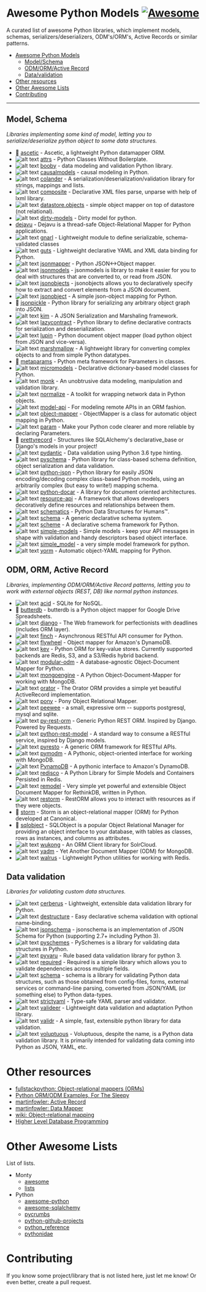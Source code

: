 # Awesome Python Models [![Awesome](https://cdn.rawgit.com/sindresorhus/awesome/d7305f38d29fed78fa85652e3a63e154dd8e8829/media/badge.svg)](https://github.com/sindresorhus/awesome)
A curated list of awesome Python libraries, which implement models, schemas, serializers/deserializers, ODM's/ORM's, Active Records or similar patterns.

- [Awesome Python Models](#awesome-python-models)
    - [Model/Schema](#model-schema)
    - [ODM/ORM/Active Record](#odm-orm-active-record)
    - [Data/validation](#data-validation)
- [Other resources](#other-resources)
- [Other Awesome Lists](#other-awesome-lists)
- [Contributing](#contributing)

- - -

## Model, Schema
*Libraries implementing some kind of model, letting you to serialize/deserialize python object to some data structures.*
* :ghost: [ascetic](https://bitbucket.org/emacsway/ascetic) - Ascetic, a lightweight Python datamapper ORM.
* ![alt text](https://avatars1.githubusercontent.com/u/25880274?v=3&s=32 "The attrs Cabal") 
  [attrs](https://github.com/python-attrs/attrs) - Python Classes Without Boilerplate.
* ![alt text](https://avatars2.githubusercontent.com/u/825580?v=3&s=32 "Jaime Gil de Sagredo Luna") 
  [booby](https://github.com/jaimegildesagredo/booby) - data modeling and validation Python library.
* ![alt text](https://avatars3.githubusercontent.com/u/5652479?v=3&s=32 "roronya")
  [causalmodels](https://github.com/roronya/causalmodels) - causal modeling in Python.
* ![alt text](https://avatars2.githubusercontent.com/u/452227?v=3&s=32 "Pylons Project")
  [colander](https://github.com/Pylons/colander) - A serialization/deserialization/validation library for strings, mappings and lists.
* ![alt text](https://avatars1.githubusercontent.com/u/824379?v=3&s=32 "tarvitz")
  [composite](https://github.com/tarvitz/composite/) - Declarative XML files parse, unparse with help of lxml library.
* ![alt text](https://avatars0.githubusercontent.com/u/3585075?v=3&s=32 "datastore")
  [datastore.objects](https://github.com/datastore/datastore.objects) - simple object mapper on top of datastore (not relational).
* ![alt text](https://avatars1.githubusercontent.com/u/574291?v=3&s=32 "Alfred Santacatalina Gea")
  [dirty-models](https://github.com/alfred82santa/dirty-models) - Dirty model for python.
* [dejavu](http://www.aminus.net/dejavu/chrome/common/doc/2.0a/html/intro.html) - Dejavu is a thread-safe Object-Relational Mapper for Python applications.
* ![alt text](https://avatars1.githubusercontent.com/u/723451?v=3&s=32 "Adrian Perez")
  [gnarl](https://github.com/aperezdc/gnarl) - Lightweight module to define serializable, schema-validated classes
* ![alt text](https://avatars1.githubusercontent.com/u/124167?v=3&s=32 "Sebastian Heimann")
  [guts](https://github.com/emolch/guts) - Lightweight declarative YAML and XML data binding for Python.
* ![alt text](https://avatars2.githubusercontent.com/u/29016?v=3&s=32 "Matt Good")
  [jsonmapper](https://github.com/mgood/jsonmapper) - Python JSON<->Object mapper.
* ![alt text](https://avatars1.githubusercontent.com/u/956019?v=3&s=32 "Szczepan Cieślik")
  [jsonmodels](https://github.com/beregond/jsonmodels) - jsonmodels is library to make it easier for you to deal with structures that are converted to, or read from JSON.
* ![alt text](https://avatars3.githubusercontent.com/u/1021723?v=3&s=32 "Max Kamenkov")
  [jsonobjects](https://github.com/caxap/jsonobjects) - jsonobjects allows you to declaratively specify how to extract and convert elements from a JSON document.
* ![alt text](https://avatars1.githubusercontent.com/u/94514?v=3&s=32 "Dimagi")
  [jsonobject](https://github.com/dimagi/jsonobject) - A simple json-object mapping for Python.
* :ghost: [jsonpickle](https://github.com/jsonpickle/jsonpickle) - Python library for serializing any arbitrary object graph into JSON.
* ![alt text](https://avatars1.githubusercontent.com/u/488217?v=3&s=32 "Mike Waites")
  [kim](https://github.com/mikeywaites/kim) - A JSON Serialization and Marshaling framework.
* ![alt text](https://avatars0.githubusercontent.com/u/111217?v=3&s=32 "Neil Isaac")
  [lazycontract](https://github.com/neilisaac/lazycontract) - Python library to define declarative contracts for serialization and deserialization.
* ![alt text](https://avatars3.githubusercontent.com/u/87913??v=3&s=32 "Aurélien")
  [lupin](https://github.com/holinnn/lupin) - Python document object mapper (load python object from JSON and vice-versa).
* ![alt text](https://avatars1.githubusercontent.com/u/10334301?v=3&s=32 "Python object serialization and deserialization, lightweight and fluffy")
  [marshmallow](https://github.com/marshmallow-code/marshmallow) - A lightweight library for converting complex objects to and from simple Python datatypes.
* :ghost: [metaparams](https://github.com/mementum/metaparams) - Python meta framework for Parameters in classes.
* ![alt text](https://avatars0.githubusercontent.com/u/6988?v=3&s=32 "Jamie Matthews")
  [micromodels](https://github.com/j4mie/micromodels) - Declarative dictionary-based model classes for Python.
* ![alt text](https://avatars2.githubusercontent.com/u/27304?v=3&s=32 "Andy Mikhailenko")
  [monk](https://github.com/neithere/monk) - An unobtrusive data modeling, manipulation and validation library.
* ![alt text](https://avatars3.githubusercontent.com/u/633032?v=3&s=32 "Hearsay Social")
  [normalize](https://github.com/hearsaycorp/normalize) - A toolkit for wrapping network data in Python objects.
* ![alt text](https://avatars0.githubusercontent.com/u/9479519?v=3&s=32 "Caxiam")
  [model-api](https://github.com/caxiam/model-api) - For modeling remote APIs in an ORM fashion.
* ![alt text](https://avatars2.githubusercontent.com/u/323018?v=3&s=32 "Marek Polak")
  [object-mapper](https://github.com/marazt/object-mapper) - ObjectMapper is a class for automatic object mapping in Python.
* ![alt text](https://avatars3.githubusercontent.com/u/1693676?v=3&s=32 "IOAM")
  [param](https://github.com/ioam/param) - Make your Python code clearer and more reliable by declaring Parameters.
* :ghost: [prettyrecord](https://github.com/skorczan/prettyrecord) - Structures like SQLAlchemy's declarative_base or Django's models in your project!
* ![alt text](https://avatars3.githubusercontent.com/u/4039449?v=3&s=32 "Samuel Colvin")
  [pydantic](https://github.com/samuelcolvin/pydantic) - Data validation using Python 3.6 type hinting.
* ![alt text](https://avatars3.githubusercontent.com/u/251374?v=3&s=32 "Spotify")
  [pyschema](https://github.com/spotify/pyschema) - Python library for class-based schema definition, object serialization and data validation.
* ![alt text](https://avatars1.githubusercontent.com/u/2567468?v=3&s=32 "Trust Sanger Institute - Human Genetics Informatics")
  [python-json](https://github.com/wtsi-hgi/python-json) - Python library for easily JSON encoding/decoding complex class-based Python models, using an arbitrarily complex (but easy to write!) mapping schema.
* ![alt text](https://avatars1.githubusercontent.com/u/922613?v=3&s=32 "30loops")
  [python-docar](https://github.com/30loops/python-docar) - A library for document oriented architectures.
* ![alt text](https://avatars3.githubusercontent.com/u/1820812?v=3&s=32 "F-Secure Corporation")
  [resource-api](https://github.com/F-Secure/resource-api) - A framework that allows developers decoratively define resources and relationships between them.
* ![alt text](https://avatars0.githubusercontent.com/u/7866441?v=3&s=32 "Schematics") 
  [schematics](https://github.com/schematics/schematics) - Python Data Structures for Humans™.
* ![alt text](https://avatars2.githubusercontent.com/u/275106?v=3&s=32 "Marrow Open Source Collective")
  [schema](https://github.com/marrow/schema/) - A generic declarative schema system.
* ![alt text](https://avatars0.githubusercontent.com/u/152941?v=3&s=32 "Jordan McCoy")
  [scheme](https://github.com/jordanm/scheme) - A declarative schema framework for Python.
* ![alt text](https://avatars1.githubusercontent.com/u/5894089?v=3&s=32 "Maksim Ekimovskii")
  [simple-models](https://github.com/prawn-cake/simple-models) - Simple models - keep your API messages in shape with validation and handy descriptors based object interface.
* ![alt text](https://avatars1.githubusercontent.com/u/1730315?v=3&s=32 "Aljosha Friemann")
  [simple_model](https://github.com/afriemann/simple_model) - a very simple model framework for python.
* ![alt text](https://avatars0.githubusercontent.com/u/939501?v=3&s=32 "Jace Browning")
  [yorm](https://github.com/jacebrowning/yorm) - Automatic object-YAML mapping for Python.
  

## ODM, ORM, Active Record
*Libraries, implementing ODM/ORM/Active Record patterns, letting you to work with external objects (REST, DB) like normal python instances.*
* ![alt text](https://avatars3.githubusercontent.com/u/2315?v=3&s=32 "dw")
  [acid](https://github.com/dw/acid) - SQLite for NoSQL.
* :ghost: [butterdb](https://github.com/terrible-ideas/butterdb) - butterdb is a Python object mapper for Google Drive Spreadsheets.
* ![alt text](https://avatars1.githubusercontent.com/u/27804?v=3&s=32 "Django")
  [django](https://github.com/django/django) - The Web framework for perfectionists with deadlines (includes ORM layer).
* ![alt text](https://avatars2.githubusercontent.com/u/825580?v=3&s=32 "Jaime Gil de Sagredo Luna")
  [finch](https://github.com/jaimegildesagredo/finch) - Asynchronous RESTful API consumer for Python.
* ![alt text](https://avatars1.githubusercontent.com/u/506791?v=3&s=32 "Steven Arcangeli")
  [flywheel](https://github.com/stevearc/flywheel) - Object mapper for Amazon's DynamoDB.
* ![alt text](https://avatars3.githubusercontent.com/u/48549?v=3&s=32 "Brian Jinwright")
  [kev](https://github.com/capless/kev) - Python ORM for key-value stores. Currently supported backends are Redis, S3, and a S3/Redis hybrid backend.
* ![alt text](https://avatars0.githubusercontent.com/u/3344584?v=3&s=32 "Center for Open Science")
  [modular-odm](https://github.com/CenterForOpenScience/modular-odm) - A database-agnostic Object-Document Mapper for Python.
* ![alt text](https://avatars3.githubusercontent.com/u/1502485?v=3&s=32 "MongoEngine")
  [mongoengine](https://github.com/MongoEngine/mongoengine) - A Python Object-Document-Mapper for working with MongoDB.
* ![alt text](https://avatars3.githubusercontent.com/u/555648?v=3&s=32 "Sébastien Eustace")
  [orator](https://github.com/sdispater/orator) - The Orator ORM provides a simple yet beautiful ActiveRecord implementation.
* ![alt text](https://avatars1.githubusercontent.com/u/3248238?v=3&s=32 "ponyorm")
  [pony](https://github.com/ponyorm/pony) - Pony Object Relational Mapper.
* ![alt text](https://avatars0.githubusercontent.com/u/119974?v=3&s=32 "Charles Leifer")
  [peewee](https://github.com/coleifer/peewee) - a small, expressive orm -- supports postgresql, mysql and sqlite.
* ![alt text](https://avatars1.githubusercontent.com/u/7572385?v=3&s=32 "GenePeeks, Inc.")
  [py-rest-orm](https://github.com/GenePeeks/py-rest-orm) - Generic Python REST ORM. Inspired by Django. Powered by Requests.
* ![alt text](https://avatars2.githubusercontent.com/u/2125212?v=3&s=32 "Mohamed Daif")
  [python-rest-model](https://github.com/mdaif/python-rest-model) - A standard way to consume a RESTful service, inspired by Django models.
* ![alt text](https://avatars0.githubusercontent.com/u/126780?v=3&s=32 "Burak Yiğit Kaya")
  [pyresto](https://github.com/BYK/pyresto) - A generic ORM framework for RESTful APIs.
* ![alt text](https://avatars3.githubusercontent.com/u/45120?v=3&s=32 "mongodb")
  [pymodm](https://github.com/mongodb/pymodm) - A Pythonic, object-oriented interface for working with MongoDB.
* ![alt text](https://avatars2.githubusercontent.com/u/236514?v=3&s=32 "Jharrod LaFon")
  [PynamoDB](https://github.com/jlafon/PynamoDB) - A pythonic interface to Amazon's DynamoDB.
* ![alt text](https://avatars3.githubusercontent.com/u/391998?v=3&s=32 "sebastien requiem")
  [redisco](https://github.com/kiddouk/redisco) - A Python Library for Simple Models and Containers Persisted in Redis.
* ![alt text](https://avatars2.githubusercontent.com/u/319844?v=3&s=32 "Andrei Horak")
  [remodel](https://github.com/linkyndy/remodel) - Very simple yet powerful and extensible Object Document Mapper for RethinkDB, written in Python.
* ![alt text](https://avatars1.githubusercontent.com/u/96970?v=3&s=32 "Joeri Bekker")
  [restorm](https://github.com/joeribekker/restorm) - RestORM allows you to interact with resources as if they were objects.
* :ghost: [storm](https://storm.canonical.com) - Storm is an object-relational mapper (ORM) for Python developed at Canonical.
* :ghost: [sqlobject](http://www.sqlobject.org) - SQLObject is a popular Object Relational Manager for providing an object interface to your database, with tables as classes, rows as instances, and columns as attributes.
* ![alt text](https://avatars2.githubusercontent.com/u/4458558?v=3&s=32 "SurveyMonkey")
  [wukong](https://github.com/SurveyMonkey/wukong) - An ORM Client library for SolrCloud.
* ![alt text](https://avatars0.githubusercontent.com/u/443794?v=3&s=32 "Alexander Zelenyak")
  [yadm](https://github.com/zzzsochi/yadm) - Yet Another Document Mapper (ODM) for MongoDB.
* ![alt text](https://avatars2.githubusercontent.com/u/119974?v=3&s=32 "Charles Leifer")
  [walrus](https://github.com/coleifer/walrus) - Lightweight Python utilities for working with Redis.


## Data validation
*Libraries for validating custom data structures.*  
* ![alt text](https://avatars1.githubusercontent.com/u/26229868?v=3&s=32 "eve")
  [cerberus](https://github.com/pyeve/cerberus) - Lightweight, extensible data validation library for Python.
* ![alt text](https://avatars0.githubusercontent.com/u/1328688?v=3&s=32 "Michael Selik")
  [destructure](https://github.com/selik/destructure) - Easy declarative schema validation with optional name-binding.
* ![alt text](https://avatars1.githubusercontent.com/u/329822?v=3&s=32 "Julian Berman")
  [jsonschema](https://github.com/Julian/jsonschema) - jsonschema is an implementation of JSON Schema for Python (supporting 2.7+ including Python 3).
* ![alt text](https://avatars0.githubusercontent.com/u/22664290?v=3&s=32 "Shivaprasad Bhat")
  [pyschemes](https://github.com/shivylp/pyschemes) - PySchemes is a library for validating data structures in Python.
* ![alt text](https://avatars0.githubusercontent.com/u/872991?v=3&s=32 "Davide Zanotti")
  [pyvaru](https://github.com/daveoncode/pyvaru) - Rule based data validation library for python 3.  
* ![alt text](https://avatars0.githubusercontent.com/u/1761188?v=3&s=32 "Shezad Khan")
  [required](https://github.com/shezadkhan137/required) - Required is a simple library which allows you to validate dependencies across multiple fields.
* ![alt text](https://avatars1.githubusercontent.com/u/619158?v=3&s=32 "Vladimir Keleshev")
  [schema](https://github.com/keleshev/schema) - schema is a library for validating Python data structures, such as those obtained from config-files, forms, external services or command-line parsing, converted from JSON/YAML (or something else) to Python data-types.
* ![alt text](https://avatars0.githubusercontent.com/u/6067509?v=3&s=32 "Colm O'Connor")
  [strictyaml](https://github.com/crdoconnor/strictyaml) - Type-safe YAML parser and validator.
* ![alt text](https://avatars0.githubusercontent.com/u/446761?v=3&s=32 "Podio")
  [valideer](https://github.com/podio/valideer) - Lightweight data validation and adaptation Python library.
* ![alt text](https://avatars0.githubusercontent.com/u/6367792?v=3&s=32 "guyskk")
  [validr](https://github.com/guyskk/validr) - A simple, fast, extensible python library for data validation.
* ![alt text](https://avatars0.githubusercontent.com/u/41767?v=3&s=32 "Alec Thomas")
  [voluptuous](https://github.com/alecthomas/voluptuous) - Voluptuous, despite the name, is a Python data validation library. It is primarily intended for validating data coming into Python as JSON, YAML, etc.


# Other resources
* [fullstackpython: Object-relational mappers (ORMs)](https://www.fullstackpython.com/object-relational-mappers-orms.html)
* [Python ORM/ODM Examples, For The Sleepy](https://github.com/sloria/PythonORMSleepy)
* [martinfowler: Active Record](https://www.martinfowler.com/eaaCatalog/activeRecord.html)
* [martinfowler: Data Mapper](https://martinfowler.com/eaaCatalog/dataMapper.html)
* [wiki: Object-relational mapping](https://en.wikipedia.org/wiki/Object-relational_mapping)
* [Higher Level Database Programming](https://wiki.python.org/moin/HigherLevelDatabaseProgramming)


# Other Awesome Lists
List of lists.
* Monty
    * [awesome](https://github.com/sindresorhus/awesome)
    * [lists](https://github.com/jnv/lists)
* Python
    * [awesome-python](https://github.com/vinta/awesome-python)
    * [awesome-sqlalchemy](https://github.com/dahlia/awesome-sqlalchemy)
    * [pycrumbs](https://github.com/kirang89/pycrumbs)
    * [python-github-projects](https://github.com/checkcheckzz/python-github-projects)
    * [python_reference](https://github.com/rasbt/python_reference)
    * [pythonidae](https://github.com/svaksha/pythonidae)
    
# Contributing
If you know some project/library that is not listed here, just let me know! Or even better, create a pull request.
